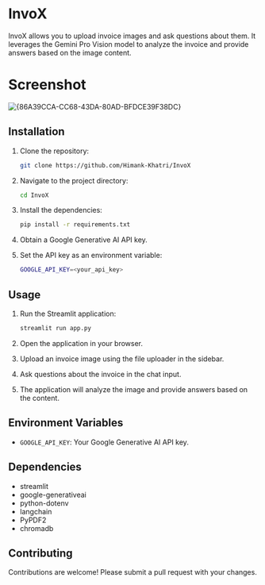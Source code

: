 # InvoX

InvoX allows you to upload invoice images and ask questions about them. It leverages the Gemini Pro Vision model to analyze the invoice and provide answers based on the image content.

# Screenshot
![{86A39CCA-CC68-43DA-80AD-BFDCE39F38DC}](https://github.com/user-attachments/assets/a694d06d-0cf0-4c6f-a54b-61e6c747bac5)

## Installation

1.  Clone the repository:

    ```bash
    git clone https://github.com/Himank-Khatri/InvoX
    ```
2.  Navigate to the project directory:

    ```bash
    cd InvoX
    ```
3.  Install the dependencies:

    ```bash
    pip install -r requirements.txt
    ```
4.  Obtain a Google Generative AI API key.
5.  Set the API key as an environment variable:

    ```bash
    GOOGLE_API_KEY=<your_api_key>
    ```

## Usage

1.  Run the Streamlit application:

    ```bash
    streamlit run app.py
    ```
2.  Open the application in your browser.
3.  Upload an invoice image using the file uploader in the sidebar.
4.  Ask questions about the invoice in the chat input.
5.  The application will analyze the image and provide answers based on the content.

## Environment Variables

*   `GOOGLE_API_KEY`: Your Google Generative AI API key.

## Dependencies

*   streamlit
*   google-generativeai
*   python-dotenv
*   langchain
*   PyPDF2
*   chromadb

## Contributing

Contributions are welcome! Please submit a pull request with your changes.
